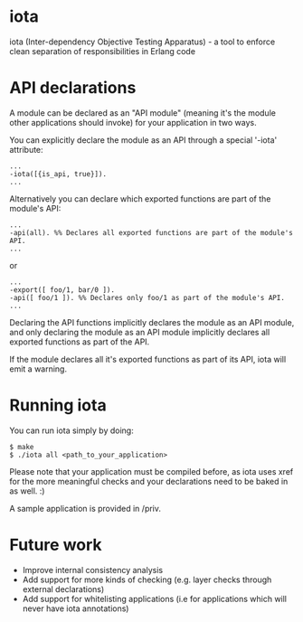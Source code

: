 iota
====

iota (Inter-dependency Objective Testing Apparatus) - a tool to enforce clean separation of responsibilities in Erlang code


API declarations
================

A module can be declared as an "API module" (meaning it's the module other applications should invoke)
for your application in two ways.

You can explicitly declare the module as an API through a special '-iota' attribute:

    ...
    -iota([{is_api, true}]).
    ...

Alternatively you can declare which exported functions are part of the module's API:

    ...
    -api(all). %% Declares all exported functions are part of the module's API.
    ...

or

    ...
    -export([ foo/1, bar/0 ]).
    -api([ foo/1 ]). %% Declares only foo/1 as part of the module's API.
    ...

Declaring the API functions implicitly declares the module as an API module, and only declaring the
module as an API module implicitly declares all exported functions as part of the API.

If the module declares all it's exported functions as part of its API, iota will emit a warning.

Running iota
============

You can run iota simply by doing:

    $ make
    $ ./iota all <path_to_your_application>

Please note that your application must be compiled before, as iota uses xref for the more
meaningful checks and your declarations need to be baked in as well. :)

A sample application is provided in /priv.

Future work
===========

* Improve internal consistency analysis
* Add support for more kinds of checking (e.g. layer checks through external
declarations)
* Add support for whitelisting applications (i.e for applications which will
never have iota annotations)